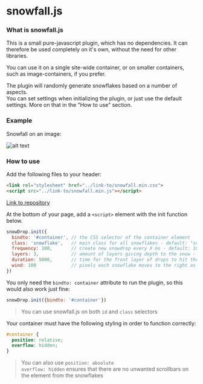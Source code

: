 # snowfall.js

### What is snowfall.js

This is a small pure-javascript plugin, which has no dependencies.
It can therefore be used completely on it's own, without the need for other libraries.

You can use it on a single site-wide container, or on smaller containers, such as image-containers, if you prefer.

The plugin will randomly generate snowflakes based on a number of aspects.  
You can set settings when initializing the plugin, or just use the default settings. More on that in the "How to use" section.

### Example

Snowfall on an image:

![alt text](https://gunnyarts.github.io/snowfall.js/example/example.gif "snowfall.js on an image")

### How to use
Add the following files to your header:

```html
<link rel="stylesheet" href="../link-to/snowfall.min.css">
<script src="../link-to/snowfall.min.js"></script>
```
[Link to repository](https://github.com/Gunnyarts/snowfall.js)

At the bottom of your page, add a `<script>` element with the init function below.

```javascript
snowDrop.init({
  bindto: '#container', // the CSS selector of the container element
  class: 'snowflake',  	// main class for all snowflakes - default: "snowflake" - this handles animation, so change with caution.
  frequency: 100,       // create new snowdrop every X ms - default: 100
  layers: 3,            // amount of layers giving depth to the snow - default: 3, min: 1
  duration: 5000,       // time for the front layer of drops to hit the floor in ms - default 5000
  wind: 100             // pixels each snowflake moves to the right as it falls - default: 50
})
```
You only need the `bindto: container` attribute to run the plugin, so this would also work just fine:
```javascript
snowDrop.init({bindto: '#container'})
```
>You can use snowfall.js on both `id` and `class` selectors

Your container must have the following styling in order to function correctly:
```css
#container {
  position: relative;
  overflow: hidden;    
}
```
> You can also use `position: absolute`  
>  `overflow: hidden` ensures that there are no unwanted scrollbars on the element from the snowflakes